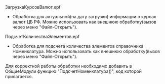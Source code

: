 ЗагрузкаКурсовВалют.epf
- Обработка для актуальной(на дату загрузки) информации о курсах валют ЦБ РФ.
Можно использовать как внешнюю обработку(вызов через меню "Файл-Открыть").

ПодсчетКоличестваЭлементов.epf
- Обработка для подсчета количества элементов справочника Номенклатура.
Можно использовать как внешнюю обработку(вызов через меню "Файл-Открыть").

Для корректной работы обработки необходимо добавить в  ОбщиеМодули функцию "ПодсчетНоменклатура()", код которой прилагается.


